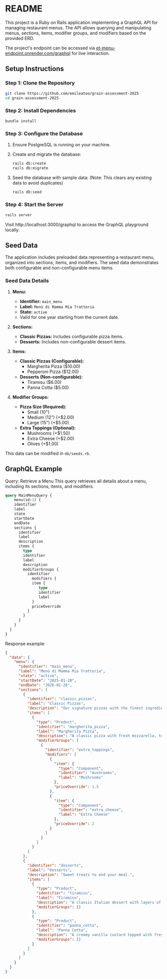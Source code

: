 # README

This project is a Ruby on Rails application implementing a GraphQL API for managing restaurant menus. The API allows querying and manipulating menus, sections, items, modifier groups, and modifiers based on the provided ERD.

The project's endpoint can be accessed via [et-menu-endpoint.onrender.com/graphql](https://et-menu-endpoint.onrender.com/graphql) for live interaction.

## Setup Instructions

### Step 1: Clone the Repository
```bash
git clone https://github.com/emileateo/grain-assessment-2025
cd grain-assessment-2025
```

### Step 2: Install Dependencies
```bash
bundle install
```

### Step 3: Configure the Database
1. Ensure PostgreSQL is running on your machine.

2. Create and migrate the database:
    ```bash
    rails db:create
    rails db:migrate
    ```

3. Seed the database with sample data:
   (Note: This clears any existing data to avoid duplicates)
    ```bash
    rails db:seed
    ```

### Step 4: Start the Server
```bash
rails server
```

Visit http://localhost:3000/graphql to access the GraphQL playground locally.


## Seed Data
The application includes preloaded data representing a restaurant menu, organized into sections, items, and modifiers. The seed data demonstrates both configurable and non-configurable menu items.

### Seed Data Details

1. **Menu:**
   - **Identifier:** `main_menu`  
   - **Label:** `Menù di Mamma Mia Trattoria`  
   - **State:** `active`  
   - Valid for one year starting from the current date.  

2. **Sections:**  
   - **Classic Pizzas:** Includes configurable pizza items.  
   - **Desserts:** Includes non-configurable dessert items.  

3. **Items:**  
   - **Classic Pizzas (Configurable):**  
     - Margherita Pizza ($10.00)  
     - Pepperoni Pizza ($12.00)  
   - **Desserts (Non-configurable):**  
     - Tiramisu ($6.00)  
     - Panna Cotta ($5.00)  

4. **Modifier Groups:**  
   - **Pizza Size (Required):**  
     - Small (10")  
     - Medium (12") (+$2.00)  
     - Large (15") (+$5.00)  
   - **Extra Toppings (Optional):**  
     - Mushrooms (+$1.50)  
     - Extra Cheese (+$2.00)  
     - Olives (+$1.00)
  
This data can be modified in `db/seeds.rb`.


## GraphQL Example
Query: Retrieve a Menu
This query retrieves all details about a menu, including its sections, items, and modifiers.

```graphql
query MainMenuQuery {
	menu(id:1) {
    identifier
    label
    state
    startDate
    endDate
    sections {
      identifier
      label
      description
      items {
        type
        identifier
        label
        description
        modifierGroups {
          identifier
            modifiers {
            item {
               type
               identifier
               label
            }
            priceOverride
          }
        }
      }
    }
  }
}
```

Response example:
```json
{
  "data": {
    "menu": {
      "identifier": "main_menu",
      "label": "Menù di Mamma Mia Trattoria",
      "state": "active",
      "startDate": "2025-01-28",
      "endDate": "2026-01-28",
      "sections": [
        {
          "identifier": "classic_pizzas",
          "label": "Classic Pizzas",
          "description": "Our signature pizzas with the finest ingredients.",
          "items": [
            {
              "type": "Product",
              "identifier": "margherita_pizza",
              "label": "Margherita Pizza",
              "description": "A classic pizza with fresh mozzarella, tomatoes, and basil.",
              "modifierGroups": [
                {
                  "identifier": "extra_toppings",
                  "modifiers": [
                    {
                      "item": {
                        "type": "Component",
                        "identifier": "mushrooms",
                        "label": "Mushrooms"
                      },
                      "priceOverride": 1.5
                    },
                    {
                      "item": {
                        "type": "Component",
                        "identifier": "extra_cheese",
                        "label": "Extra Cheese"
                      },
                      "priceOverride": 2
                    }
                  ]
                }
              ]
            }
          ]
        },
        {
          "identifier": "desserts",
          "label": "Desserts",
          "description": "Sweet treats to end your meal.",
          "items": [
            {
              "type": "Product",
              "identifier": "tiramisu",
              "label": "Tiramisu",
              "description": "A classic Italian dessert with layers of coffee-soaked ladyfingers and mascarpone cheese.",
              "modifierGroups": []
            },
            {
              "type": "Product",
              "identifier": "panna_cotta",
              "label": "Panna Cotta",
              "description": "A creamy vanilla custard topped with fresh berries.",
              "modifierGroups": []
            }
          ]
        }
      ]
    }
  }
}
```
